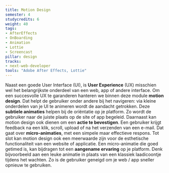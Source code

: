 ```yaml
---
title: Motion Design
semester: 4
studycredits: 6
weight: 40
tags:
- AfterEffects
- OnBoarding
- Animation
- Lottie
- Screencast
pillar: design
tracks:
- next-web-developer
tools: "Adobe After Effects, Lottie"
---
```


Naast een goede User Interface (UI), is **User Experience** (UX) misschien wel het belangrijkste onderdeel van een web, app of andere interface. Om een succesvolle UX te garanderen hanteren we binnen deze module **motion design**. Dat helpt de gebruiker onder andere bij het navigeren: via kleine onderdelen van je UI te animeren wordt de aandacht getrokken. Deze **subtiele animaties** helpen bij de oriëntatie op je platform. Zo wordt de gebruiker naar de juiste plaats op de site of app begeleid.
Daarnaast kan motion design ook dienen om een **actie te bevestigen**. Een gebruiker krijgt feedback na een klik, scroll, upload of na het verzenden van een e-mail. Dat gaat over **micro-animaties**, met een simpele maar effectieve respons.
Tot slot kan motion design ook een meerwaarde zijn voor de esthetische functionaliteit van een website of applicatie. Een micro-animatie die goed getimed is, kan bijdragen tot een **aangename ervaring** op je platform. Denk bijvoorbeeld aan een leuke animatie in plaats van een klassiek laadicoontje tijdens het wachten. Zo is de gebruiker geneigd om je web / app sneller opnieuw te gebruiken.
